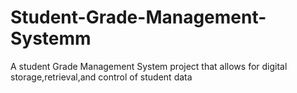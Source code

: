# Student-Grade-Management-Systemm
A student Grade Management System project that allows for digital storage,retrieval,and control of student data
